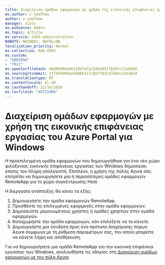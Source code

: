 ```yaml
---
title: Διαχείριση ομάδων εφαρμογών με χρήση της εικονικής επιφάνειας εργασίας του Azure Portal για Windows
ms.author: v-jmathew
author: v-jmathew
manager: scotv
ms.audience: Admin
ms.topic: article
ms.service: o365-administration
ROBOTS: NOINDEX, NOFOLLOW
localization_priority: Normal
ms.collection: Adm_O365
ms.custom:
- "9003956"
- "7013"
ms.openlocfilehash: 0dd08d04ad6328e7afa158b36517839fc31a8566
ms.sourcegitcommit: 2ffdf6096de5608b117c6677d3cd7dd4c23ea024
ms.translationtype: MT
ms.contentlocale: el-GR
ms.lasthandoff: 12/18/2020
ms.locfileid: "49721906"
---
```

# <a name="manage-app-groups-by-using-the-azure-portal-for-windows-virtual-desktop"></a>Διαχείριση ομάδων εφαρμογών με χρήση της εικονικής επιφάνειας εργασίας του Azure Portal για Windows

Η προεπιλεγμένη ομάδα εφαρμογών που δημιουργήθηκε για ένα νέο χώρο φιλοξενίας εικονικής επιφάνειας εργασίας των Windows δημοσιεύει επίσης τον πλήρη υπολογιστή. Επιπλέον, η χρήση της πύλης Azure σάς επιτρέπει να δημιουργήσετε μία ή περισσότερες ομάδες εφαρμογών RemoteApp για το χώρο συγκέντρωσης Host.

Η διεργασία ανάπτυξης θα κάνει τα εξής:

1. Δημιουργήστε την ομάδα εφαρμογών RemoteApp.
2. Προσθέστε τις επιλεγμένες εφαρμογές στην ομάδα εφαρμογών.
3. Δημοσιεύστε μεμονωμένους χρήστες ή ομάδες χρηστών στην ομάδα εφαρμογών.
4. Καταχωρήστε την ομάδα εφαρμογών, εάν επιλέξετε να το κάνετε.
5. Δημιουργήστε μια σύνδεση προς ένα πρότυπο διαχείρισης πόρων Azure σύμφωνα με τη ρύθμιση παραμέτρων σας, την οποία μπορείτε να κάνετε λήψη και αποθήκευση.

Για να δημιουργήσετε μια ομάδα RemoteApp για την εικονική επιφάνεια εργασίας των Windows, ακολουθήστε τις οδηγίες στη [Διαχείριση ομάδων εφαρμογών με την πύλη Azure](https://go.microsoft.com/fwlink/?linkid=2129550).
